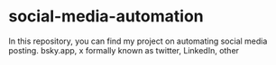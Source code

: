 # social-media-automation
In this repository, you can find my project on automating social media posting. bsky.app, x formally known as twitter, LinkedIn, other
